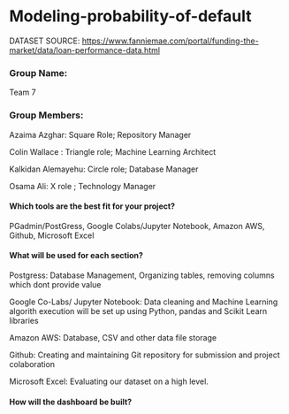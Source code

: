 # Modeling-probability-of-default

DATASET SOURCE: https://www.fanniemae.com/portal/funding-the-market/data/loan-performance-data.html



### Group Name: 

Team 7

### Group Members: 


Azaima Azghar: Square Role; Repository Manager

Colin Wallace : Triangle role; Machine Learning Architect

Kalkidan Alemayehu: Circle role; Database Manager

Osama Ali: X role ; Technology Manager


#### Which tools are the best fit for your project? 

PGadmin/PostGress, Google Colabs/Jupyter Notebook, Amazon AWS, Github, Microsoft Excel

#### What will be used for each section? 

Postgress: Database Management, Organizing tables, removing columns which dont provide value

Google Co-Labs/ Jupyter Notebook: Data cleaning and Machine Learning algorith execution will be set up using Python, pandas and Scikit Learn libraries

Amazon AWS: Database, CSV and other data file storage

Github: Creating and maintaining Git repository for submission and project colaboration

Microsoft Excel: Evaluating our dataset on a high level.

#### How will the dashboard be built?

